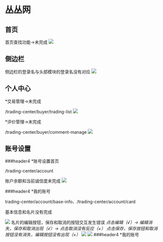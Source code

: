 丛丛网
=========================
首页
-------------------------

首页查找功能->未完成
![](http://i1.tietuku.com/dab1cb694b3846d6.png)

侧边栏
--------------------------

侧边栏的登录名与头部模块的登录名没有对应
![](http://i1.tietuku.com/8aba2ca35c1e7959.png)

个人中心
-------------------------

*交易管理->未完成

/trading-center/buyer/trading-list
![](http://i1.tietuku.com/502dbbb5e354ad70.png)

*评价管理->未完成

/trading-center/buyer/comment-manage
![](http://i1.tietuku.com/29a9e68e604d3ccc.png)

账号设置
---------
###header4
*账号设置首页

/trading-center/account

账户余额和当前诚信度未完成
![](http://i1.tietuku.com/093840651ac27ac4.png)

###header4
*我的账号

trading-center/account/base-info、/trading-center/account/card

基本信息和名片没有完成

![](http://i1.tietuku.com/4187fe3259cc3991.png)
名片的编辑按钮，保存和取消的按钮交互发生错误
*点击编辑（√）->*
*编辑消失，保存和取消出现（√）->*
*点击取消没有反应（×）*
*点击保存，保存按钮和取消按钮没有消失，编辑按钮没有出现（×）*
![](http://i1.tietuku.com/7453d2cb81e10280.png)
![](http://i1.tietuku.com/378fa59284484173.png)
###header4
*我的账号


